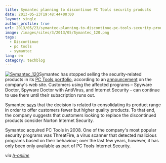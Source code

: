 ```yaml
---
title: Symantec planning to discontinue PC Tools security products
date: 2013-05-23T19:48:44+00:00
layout: single
author_profile: true
url: 2013/05/23/symantec-planning-to-discontinue-pc-tools-security-products/
image: /images/sites/3/2013/05/Symantec_120.png
tags:
  - Discontinue
  - pc tools
  - symantec
lang: en
category: techblog
---
```

[![Symantec_120](/images/2013/05/Symantec_120.png)](/images/2013/05/Symantec_120.png)Symantec has stopped selling the security-related products in its [PC Tools portfolio](http://www.pctools.com/), according to an [announcement](http://www.pctools.com/norton-offer/pctEOL/) on the company's web site. Customers using the affected programs – Spyware Doctor, Spyware Doctor with AntiVirus, and Internet Security – can continue to use them until their subscription runs out.

Symantec [says](http://www.pctools.com/kb/article/why-is-symantec-retiring-the-pc-tools-security-portfolio-567.html) that the decision is related to consolidating its product range in order to offer customers fewer but higher quality products. To that end, the company suggests that customers looking to replace the discontinued products consider Norton Internet Security.

Symantec acquired PC Tools in 2008. One of the company's most popular security programs was ThreatFire, a virus scanner that detected malicious programs based on their behaviour; over the last few years, however, it has only been only available as part of PC Tools Internet Security.

_via [h-online](http://h-online.com/-1868413)_